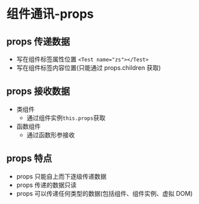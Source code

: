 # 组件通讯-props

## props 传递数据

- 写在组件标签属性位置
  `<Test name="zs"></Test>`
- 写在组件标签内容位置(只能通过 props.children 获取)

## props 接收数据

- 类组件
  - 通过组件实例`this.props`获取
- 函数组件
  - 通过函数形参接收

## props 特点

- props 只能自上而下逐级传递数据
- props 传递的数据只读
- props 可以传递任何类型的数据(包括组件、组件实例、虚拟 DOM)
